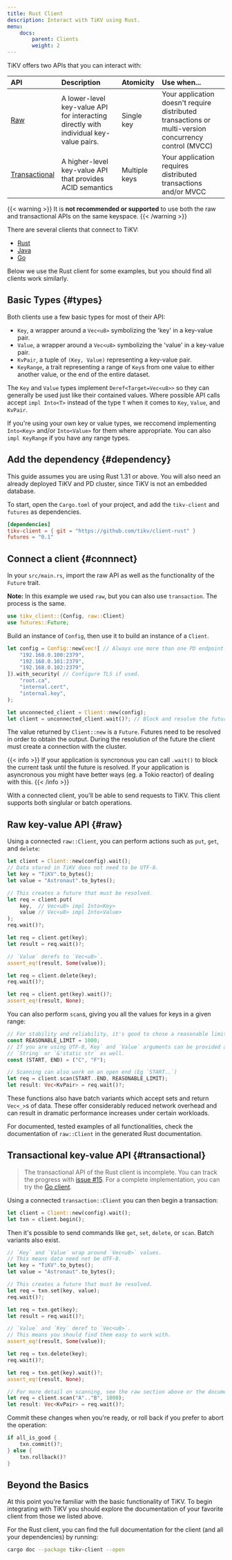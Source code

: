 ```yaml
---
title: Rust Client
description: Interact with TiKV using Rust.
menu:
    docs:
        parent: Clients
        weight: 2
---
```


TiKV offers two APIs that you can interact with:

API | Description | Atomicity | Use when...
:---|:------------|:----------|:-----------
[Raw](#raw) | A lower-level key-value API for interacting directly with individual key-value pairs. | Single key | Your application doesn't require distributed transactions or multi-version concurrency control (MVCC)
[Transactional](#transactional) | A higher-level key-value API that provides ACID semantics | Multiple keys | Your application requires distributed transactions and/or MVCC

{{< warning >}}
It is **not recommended or supported** to use both the raw and transactional APIs on the same keyspace.
{{< /warning >}}

There are several clients that connect to TiKV:

* [Rust](https://github.com/tikv/client-rust)
* [Java](https://github.com/tikv/client-java)
* [Go](https://github.com/tikv/client-go)

Below we use the Rust client for some examples, but you should find all clients work similarly.

## Basic Types {#types}

Both clients use a few basic types for most of their API:

* `Key`, a wrapper around a `Vec<u8>` symbolizing the 'key' in a key-value pair.
* `Value`, a wrapper around a `Vec<u8>` symbolizing the 'value' in a key-value pair.
* `KvPair`, a tuple of `(Key, Value)` representing a key-value pair.
* `KeyRange`, a trait representing a range of `Key`s from one value to either another value, or the end of the entire dataset.

The `Key` and `Value` types implement `Deref<Target=Vec<u8>>` so they can generally be used just like their contained values. Where possible API calls accept `impl Into<T>` instead of the type `T` when it comes to `Key`, `Value`, and `KvPair`.

If you're using your own key or value types, we reccomend implementing `Into<Key>` and/or `Into<Value>` for them where appropriate. You can also `impl KeyRange` if you have any range types.

## Add the dependency {#dependency}

This guide assumes you are using Rust 1.31 or above. You will also need an already deployed TiKV and PD cluster, since TiKV is not an embedded database.

To start, open the `Cargo.toml` of your project, and add the `tikv-client` and `futures` as dependencies.

<!-- TODO: Use crates.to once published -->

```toml
[dependencies]
tikv-client = { git = "https://github.com/tikv/client-rust" }
futures = "0.1"
```

## Connect a client {#connnect}

In your `src/main.rs`, import the raw API as well as the functionality of the `Future` trait.

**Note:** In this example we used `raw`, but you can also use `transaction`. The process is the same.

```rust
use tikv_client::{Config, raw::Client}
use futures::Future;
```

Build an instance of `Config`, then use it to build an instance of a `Client`.

```rust
let config = Config::new(vec![ // Always use more than one PD endpoint!
    "192.168.0.100:2379",
    "192.168.0.101:2379",
    "192.168.0.102:2379",
]).with_security( // Configure TLS if used.
    "root.ca",
    "internal.cert",
    "internal.key",
);

let unconnected_client = Client::new(config);
let client = unconnected_client.wait()?; // Block and resolve the future.
```

The value returned by `Client::new` is a `Future`. Futures need to be resolved in order to obtain the output. During the resolution of the future the client must create a connection with the cluster.

{{< info >}}
If your application is syncronous you can call `.wait()` to block the current task until the future is resolved. If your application is asyncronous you might have better ways (eg. a Tokio reactor) of dealing with this.
{{< /info >}}

With a connected client, you'll be able to send requests to TiKV. This client supports both singlular or batch operations.

## Raw key-value API {#raw}

Using a connected `raw::Client`, you can perform actions such as `put`, `get`, and `delete`:

```rust
let client = Client::new(config).wait();
// Data stored in TiKV does not need to be UTF-8.
let key = "TiKV".to_bytes();
let value = "Astronaut".to_bytes();

// This creates a future that must be resolved.
let req = client.put(
    key,  // Vec<u8> impl Into<Key>
    value // Vec<u8> impl Into<Value>
);
req.wait()?;

let req = client.get(key);
let result = req.wait()?;

// `Value` derefs to `Vec<u8>`.
assert_eq!(result, Some(value));

let req = client.delete(key);
req.wait()?;

let req = client.get(key).wait()?;
assert_eq!(result, None);
```

You can also perform `scan`s, giving you all the values for keys in a given range:

```rust
// For stability and reliability, it's good to chose a reasonable limit.
const REASONABLE_LIMIT = 1000;
// If you are using UTF-8,`Key` and `Value` arguments can be provided as
// `String` or `&'static str` as well.
const (START, END) = ("C", "F");

// Scanning can also work on an open end (Eg `START..`)
let req = client.scan(START..END, REASONABLE_LIMIT);
let result: Vec<KvPair> = req.wait()?;
```

These functions also have batch variants which accept sets and return `Vec<_>`s of data. These offer considerably reduced network overhead and can result in dramatic performance increases under certain workloads.

For documented, tested examples of all functionalities, check the documentation of `raw::Client` in the generated Rust documentation.

## Transactional key-value API {#transactional}

> The transactional API of the Rust client is incomplete. You can track the progress with [issue #15](https://github.com/tikv/client-rust/issues/15). For a complete implementation, you can try the [Go client](https://github.com/pingcap/tidb/store/tikv).

Using a connected `transaction::Client` you can then begin a transaction:

```rust
let client = Client::new(config).wait();
let txn = client.begin();
```

Then it's possible to send commands like `get`, `set`, `delete`, or `scan`. Batch variants also exist.

```rust
// `Key` and `Value` wrap around `Vec<u8>` values.
// This means data need not be UTF-8.
let key = "TiKV".to_bytes();
let value = "Astronaut".to_bytes();

// This creates a future that must be resolved.
let req = txn.set(key, value);
req.wait()?;

let req = txn.get(key);
let result = req.wait()?;

// `Value` and `Key` deref to `Vec<u8>`.
// This means you should find them easy to work with.
assert_eq!(result, Some(value));

let req = txn.delete(key);
req.wait()?;

let req = txn.get(key).wait()?;
assert_eq!(result, None);

// For more detail on scanning, see the raw section above or the documentation.
let req = client.scan("A".."B", 1000);
let result: Vec<KvPair> = req.wait()?;
```

Commit these changes when you're ready, or roll back if you prefer to abort the operation:

```rust
if all_is_good {
    txn.commit()?;
} else {
    txn.rollback()?
}
```

## Beyond the Basics

At this point you're familiar with the basic functionality of TiKV. To begin integrating with TiKV you should explore the documentation of your favorite client from those we listed above.

For the Rust client, you can find the full documentation for the client (and all your dependencies) by running:

```bash
cargo doc --package tikv-client --open
```
